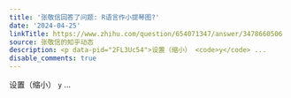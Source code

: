 ```yaml
---
title: '张敬信回答了问题: R语言作小提琴图?'
date: '2024-04-25'
linkTitle: https://www.zhihu.com/question/654071347/answer/3478660506
source: 张敬信的知乎动态
description: <p data-pid="2FL3Uc54">设置（缩小） <code>y</code> ...
disable_comments: true
---
```

<p data-pid="2FL3Uc54">设置（缩小） <code>y</code> ...